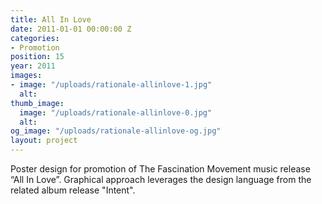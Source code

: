 ```yaml
---
title: All In Love
date: 2011-01-01 00:00:00 Z
categories:
- Promotion
position: 15
year: 2011
images:
- image: "/uploads/rationale-allinlove-1.jpg"
  alt: 
thumb_image:
  image: "/uploads/rationale-allinlove-0.jpg"
  alt: 
og_image: "/uploads/rationale-allinlove-og.jpg"
layout: project
---
```


Poster design for promotion of The Fascination Movement music release “All In Love”. Graphical approach leverages the design language from the related album release "Intent".

